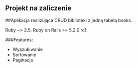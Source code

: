 ## Projekt na zaliczenie
##Aplikacja realizująca CRUD biblioteki z jedną tabelą books.

Ruby ~> 2.5, Ruby on Rails >= 5.2.0.rc1.

###Features:
* Wyszukiwanie
* Sortowanie
* Paginacja

